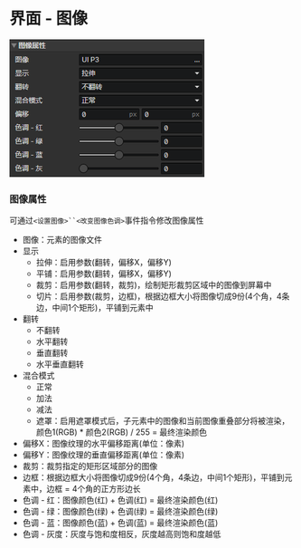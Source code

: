 # 界面 - 图像

![](img/ui-image-1.png)

### 图像属性

可通过`<设置图像>``<改变图像色调>`事件指令修改图像属性

- 图像：元素的图像文件
- 显示
  - 拉伸：启用参数(翻转，偏移X，偏移Y)
  - 平铺：启用参数(翻转，偏移X，偏移Y)
  - 裁剪：启用参数(翻转，裁剪)，绘制矩形裁剪区域中的图像到屏幕中
  - 切片：启用参数(裁剪，边框)，根据边框大小将图像切成9份(4个角，4条边，中间1个矩形)，平铺到元素中
- 翻转
  - 不翻转
  - 水平翻转
  - 垂直翻转
  - 水平垂直翻转
- 混合模式
  - 正常
  - 加法
  - 减法
  - 遮罩：启用遮罩模式后，子元素中的图像和当前图像重叠部分将被渲染，颜色1(RGB) \* 颜色2(RGB) / 255 = 最终渲染颜色
- 偏移X：图像纹理的水平偏移距离(单位：像素)
- 偏移Y：图像纹理的垂直偏移距离(单位：像素)
- 裁剪：裁剪指定的矩形区域部分的图像
- 边框：根据边框大小将图像切成9份(4个角，4条边，中间1个矩形)，平铺到元素中，边框 = 4个角的正方形边长
- 色调 - 红：图像颜色(红) + 色调(红) = 最终渲染颜色(红)
- 色调 - 绿：图像颜色(绿) + 色调(绿) = 最终渲染颜色(绿)
- 色调 - 蓝：图像颜色(蓝) + 色调(蓝) = 最终渲染颜色(蓝)
- 色调 - 灰度：灰度与饱和度相反，灰度越高则饱和度越低
